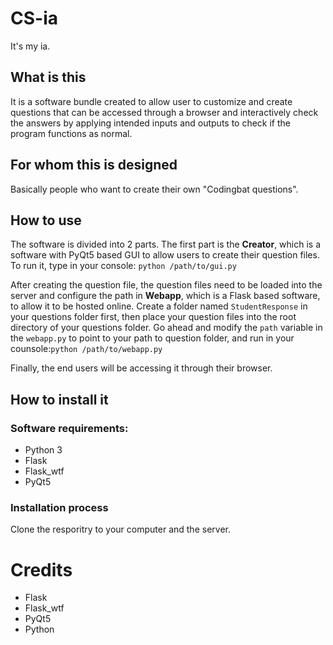 # CS-ia

It's my ia.
## What is this
It is a software bundle created to allow user 
to customize and create questions that can be 
accessed through a browser and interactively 
check the answers by applying intended inputs 
and outputs to check if the program functions as 
normal.

## For whom this is designed
Basically people who want to create their own 
"Codingbat questions".

## How to use
The software is divided into 2 parts. The first part is the **Creator**, which is a software with PyQt5 based GUI to allow users to create their question files. To run it, type in your console:
`python /path/to/gui.py`

After creating the question file, the question files need to be loaded into the server and configure the path in **Webapp**, which is a Flask based software, to allow it to be hosted online. Create a folder named `StudentResponse` in your questions folder first, then place your question files into the root directory of your questions folder. Go ahead and modify the `path` variable in the `webapp.py` to point to your path to question folder, and run in your counsole:`python /path/to/webapp.py`

Finally, the end users will be accessing it through their browser.

## How to install it
### Software requirements:
- Python 3
- Flask
- Flask_wtf
- PyQt5
### Installation process
Clone the resporitry to your computer and the server. 
 
# Credits
- Flask
- Flask_wtf
- PyQt5
- Python